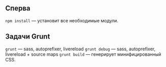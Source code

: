 ## Сперва

`npm install` — установит все необходимые модули.

## Задачи Grunt

`grunt` — sass, autoprefixer, livereload
`grunt debug` — sass, autoprefixer, livereload + source maps
`grunt build` — генерирует минифицированный CSS.
